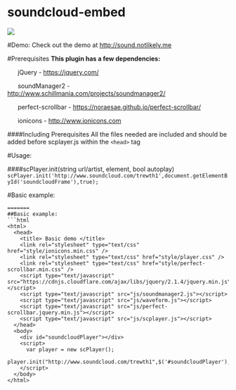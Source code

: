 # soundcloud-embed

<img align="center" src="http://i.imgur.com/p3MGWOq.png" />

#Demo:
Check out the demo at http://sound.notlikely.me

#Prerequisites
**This plugin has a few dependencies:**

&nbsp;&nbsp;&nbsp;&nbsp;&nbsp;&nbsp;jQuery - https://jquery.com/

&nbsp;&nbsp;&nbsp;&nbsp;&nbsp;&nbsp;soundManager2 - http://www.schillmania.com/projects/soundmanager2/

&nbsp;&nbsp;&nbsp;&nbsp;&nbsp;&nbsp;perfect-scrollbar - https://noraesae.github.io/perfect-scrollbar/

&nbsp;&nbsp;&nbsp;&nbsp;&nbsp;&nbsp;ionicons - http://www.ionicons.com

####Including Prerequisites
All the files needed are included and should be added before scplayer.js within the `<head>` tag

#Usage: 

####scPlayer.init(string url/artist, element, bool autoplay)
`scPlayer.init('http://www.soundcloud.com/trewth1',document.getElementById('soundcloudFrame'),true);`


#Basic example:
```
=======
##Basic example:
```html
<html>
  <head>
    <title> Basic demo </title>
    <link rel="stylesheet" type="text/css" href="style/ionicons.min.css" />
    <link rel="stylesheet" type="text/css" href="style/player.css" />
    <link rel="stylesheet" type="text/css" href="style/perfect-scrollbar.min.css" />
    <script type="text/javascript" src="https://cdnjs.cloudflare.com/ajax/libs/jquery/2.1.4/jquery.min.js"></script>
    <script type="text/javascript" src="js/soundmanager2.js"></script>
    <script type="text/javascript" src="js/waveform.js"></script>
    <script type="text/javascript" src="js/perfect-scrollbar.jquery.min.js"></script>
    <script type="text/javascript" src="js/scplayer.js"></script>
  </head>
  <body>
    <div id="soundcloudPlayer"></div>
    <script>
      var player = new scPlayer();
      player.init("http://www.soundcloud.com/trewth1",$('#soundcloudPlayer'),false);
    </script>
  </body>
</html>
```
